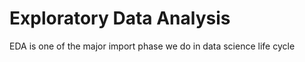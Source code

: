 # Exploratory Data Analysis
 
EDA is one of the major import phase we do in data science life cycle 

